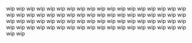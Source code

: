 wip
wip
wip
wip
wip
wip
wip
wip
wip
wip
wip
wip
wip
wip
wip
wip
wip
wip
wip
wip
wip
wip
wip
wip
wip
wip
wip
wip
wip
wip
wip
wip
wip
wip
wip
wip
wip
wip
wip
wip
wip
wip
wip
wip
wip
wip
wip
wip
wip
wip
wip
wip
wip
wip
wip
wip
wip
wip
wip
wip
wip
wip
wip
wip
wip
wip
wip
wip
wip
wip
wip
wip
wip
wip
